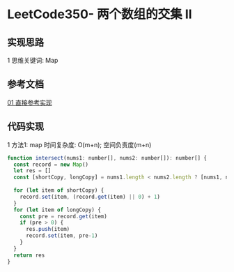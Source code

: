 # LeetCode350- 两个数组的交集 II

## 实现思路

1 思维关键词: Map

## 参考文档

[01 直接参考实现](https://leetcode.cn/problems/intersection-of-two-arrays-ii/solution/liang-ge-shu-zu-de-jiao-ji-ii-by-leetcode-solution/)


## 代码实现

1 方法1: map  时间复杂度: O(m+n);  空间负责度(m+n)

```js
function intersect(nums1: number[], nums2: number[]): number[] {
  const record = new Map()
  let res = []
  const [shortCopy, longCopy] = nums1.length < nums2.length ? [nums1, nums2] : [nums2, nums1]
  
  for (let item of shortCopy) {
    record.set(item, (record.get(item) || 0) + 1)
  }
  for (let item of longCopy) {
    const pre = record.get(item)
    if (pre > 0) {
      res.push(item)
      record.set(item, pre-1)
    }
  }
  return res
}
```
